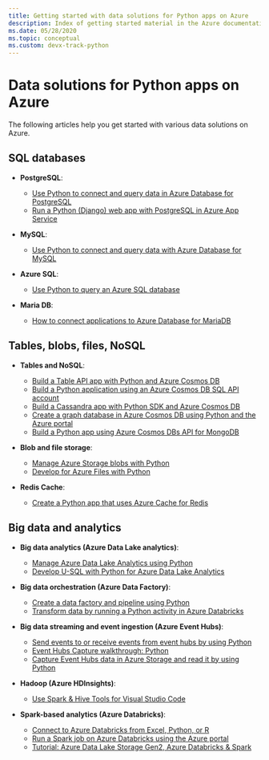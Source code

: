 ```yaml
---
title: Getting started with data solutions for Python apps on Azure
description: Index of getting started material in the Azure documentation for data solutions for Python apps.
ms.date: 05/28/2020
ms.topic: conceptual
ms.custom: devx-track-python
---
```


# Data solutions for Python apps on Azure

The following articles help you get started with various data solutions on Azure.

## SQL databases

- **PostgreSQL**:
  - [Use Python to connect and query data in Azure Database for PostgreSQL](/azure/postgresql/connect-python)
  - [Run a Python (Django) web app with PostgreSQL in Azure App Service](/azure/app-service/tutorial-python-postgresql-app)

- **MySQL**:
  - [Use Python to connect and query data with Azure Database for MySQL](/azure/mysql/connect-python)

- **Azure SQL**:
  - [Use Python to query an Azure SQL database](/azure/sql-database/sql-database-connect-query-python)

- **Maria DB**:
  - [How to connect applications to Azure Database for MariaDB](/azure/mariadb/howto-connection-string)

## Tables, blobs, files, NoSQL

- **Tables and NoSQL**:
  - [Build a Table API app with Python and Azure Cosmos DB](/azure/cosmos-db/create-table-python)
  - [Build a Python application using an Azure Cosmos DB SQL API account](/azure/cosmos-db/create-sql-api-python)
  - [Build a Cassandra app with Python SDK and Azure Cosmos DB](/azure/cosmos-db/create-cassandra-python)
  - [Create a graph database in Azure Cosmos DB using Python and the Azure portal](/azure/cosmos-db/create-graph-python)
  - [Build a Python app using Azure Cosmos DBs API for MongoDB](/azure/cosmos-db/create-mongodb-flask)

- **Blob and file storage**:
  - [Manage Azure Storage blobs with Python](/azure/storage/blobs/storage-quickstart-blobs-python)
  - [Develop for Azure Files with Python](/azure/storage/files/storage-python-how-to-use-file-storage)

- **Redis Cache**:
  - [Create a Python app that uses Azure Cache for Redis](/azure/azure-cache-for-redis/cache-python-get-started)

## Big data and analytics

- **Big data analytics (Azure Data Lake analytics)**:
  - [Manage Azure Data Lake Analytics using Python](/azure/data-lake-analytics/data-lake-analytics-manage-use-python-sdk)
  - [Develop U-SQL with Python for Azure Data Lake Analytics](/azure/data-lake-analytics/data-lake-analytics-u-sql-develop-with-python-r-csharp-in-vscode)

- **Big data orchestration (Azure Data Factory)**:
  - [Create a data factory and pipeline using Python](/azure/data-factory/quickstart-create-data-factory-python)
  - [Transform data by running a Python activity in Azure Databricks](/azure/data-factory/transform-data-databricks-python)

- **Big data streaming and event ingestion (Azure Event Hubs)**:
  - [Send events to or receive events from event hubs by using Python](/azure/event-hubs/get-started-python-send-v2)
  - [Event Hubs Capture walkthrough: Python](/azure/event-hubs/event-hubs-capture-python)
  - [Capture Event Hubs data in Azure Storage and read it by using Python](/azure/event-hubs/get-started-capture-python-v2)

- **Hadoop (Azure HDInsights)**:
  - [Use Spark & Hive Tools for Visual Studio Code](/azure/hdinsight/hdinsight-for-vscode)

- **Spark-based analytics (Azure Databricks)**:
  - [Connect to Azure Databricks from Excel, Python, or R](/azure/azure-databricks/connect-databricks-excel-python-r)
  - [Run a Spark job on Azure Databricks using the Azure portal](/azure/azure-databricks/quickstart-create-databricks-workspace-portal)
  - [Tutorial: Azure Data Lake Storage Gen2, Azure Databricks & Spark](/azure/storage/blobs/data-lake-storage-use-databricks-spark)
